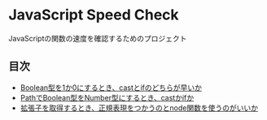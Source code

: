 # JavaScript Speed Check

JavaScriptの関数の速度を確認するためのプロジェクト

## 目次

- [Boolean型を1か0にするとき、castとifのどちらが早いか](./docs/convertToNumber_castOrBunki.md)
- [PathでBoolean型をNumber型にするとき、castかifか](./docs/path_getDirArr.md)
- [拡張子を取得するとき、正規表現をつかうのとnode関数を使うのがいいか](./docs/path_getExt.md)
